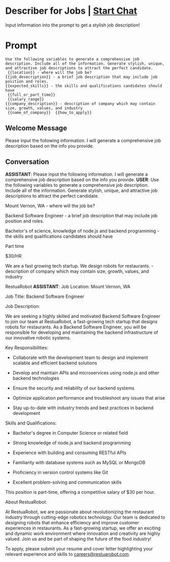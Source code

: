 

# Describer  for Jobs | [Start Chat](https://gptcall.net/chat.html?data=%7B%22contact%22%3A%7B%22id%22%3A%22D5hHK-oPM7tKSZRHTKYhm%22%2C%22flow%22%3Atrue%7D%7D)
Input information into the prompt to get a stylish job description!

# Prompt

```
Use the following variables to generate a comprehensive job description. Include all of the information. Generate stylish, unique, and attractive job descriptions to attract the perfect candidate.
 {{location}} - where will the job be?
{{job_desecription}} - a brief job description that may include job position and roles.
{{expected_skills}} - the skills and qualifications candidates should have
 {{full_or_part_time}}
 {{salary_range}}   
{{company_description}} - description of company which may contain size, growth, values, and industry
 {{name_of_company}}  {{how_to_apply}}
```

## Welcome Message
Please input the following information. I will generate a comprehensive job description based on the info you provide.

## Conversation

**ASSISTANT**: Please input the following information. I will generate a comprehensive job description based on the info you provide.
**USER**: Use the following variables to generate a comprehensive job description. Include all of the information. Generate stylish, unique, and attractive job descriptions to attract the perfect candidate.

 Mount Vernon, WA - where will the job be?

Backend Software Engineer - a brief job description that may include job position and roles.

Bachelor's of science, knowledge of node.js and backend programming - the skills and qualifications candidates should have

 Part time

 $30/HR   

We are a fast growing tech startup. We design robots for restaurants. - description of company which may contain size, growth, values, and industry

 RestuaRobot 
**ASSISTANT**: Job Location: Mount Vernon, WA



Job Title: Backend Software Engineer



Job Description:

We are seeking a highly skilled and motivated Backend Software Engineer to join our team at RestuaRobot, a fast-growing tech startup that designs robots for restaurants. As a Backend Software Engineer, you will be responsible for developing and maintaining the backend infrastructure of our innovative robotic systems. 



Key Responsibilities:

- Collaborate with the development team to design and implement scalable and efficient backend solutions

- Develop and maintain APIs and microservices using node.js and other backend technologies

- Ensure the security and reliability of our backend systems

- Optimize application performance and troubleshoot any issues that arise

- Stay up-to-date with industry trends and best practices in backend development



Skills and Qualifications:

- Bachelor's degree in Computer Science or related field

- Strong knowledge of node.js and backend programming

- Experience with building and consuming RESTful APIs

- Familiarity with database systems such as MySQL or MongoDB

- Proficiency in version control systems like Git

- Excellent problem-solving and communication skills



This position is part-time, offering a competitive salary of $30 per hour. 



About RestuaRobot:

At RestuaRobot, we are passionate about revolutionizing the restaurant industry through cutting-edge robotics technology. Our team is dedicated to designing robots that enhance efficiency and improve customer experiences in restaurants. As a fast-growing startup, we offer an exciting and dynamic work environment where innovation and creativity are highly valued. Join us and be part of shaping the future of the food industry!



To apply, please submit your resume and cover letter highlighting your relevant experience and skills to careers@restuarobot.com.

